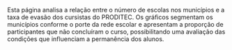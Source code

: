 Esta página analisa a relação entre o número de escolas nos municípios e a taxa de evasão dos cursistas do PRODITEC. Os gráficos segmentam os municípios conforme o porte da rede escolar e apresentam a proporção de participantes que não concluíram o curso, possibilitando uma avaliação das condições que influenciam a permanência dos alunos.

